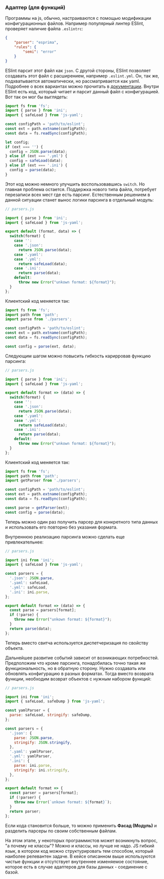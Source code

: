 ### Адаптер (для функций)

Программы на js, обычно, настраиваются с помощью модификации конфигурационных файлов. Например популярный линтер ESlint, проверяет наличие файла `.eslintrc`:

```json
{
    "parser": "esprima",
    "rules": {
        "semi": "error"
    }
}
```

ESlint парсит этот файл как `json`. С другой стороны, ESlint позволяет создавать этот файл с расширением, например `.eslint.yml`. Он, так же, подхватывается автоматически, но рассматривается как yaml. Подробнее о всех вариантах можно прочитать в [документации](https://eslint.org/docs/user-guide/configuring). Внутри ESlint есть код, который читает и парсит данный файл с конфигурацией. Вот так он мог бы выглядеть:

```javascript
import fs from 'fs';
import { parse } from 'ini';
import { safeLoad } from 'js-yaml';

const configPath = 'path/to/eslint';
const ext = path.extname(configPath);
const data = fs.readSync(configPath);

let config;
if (ext === '') {
  config = JSON.parse(data);
} else if (ext === '.yml') {
  config = safeLoad(data);
} else if (ext === '.ini') {
  config = parse(data);
}
```

Этот код можно немного улучшить воспользовавшись `switch`. Но главная проблема остается. Поддержка нового типа файла, потребует перезаписи всех мест где есть парсинг. Естественным решением в данной ситуации станет вынос логики парсинга в отдельный модуль:

```javascript
// parsers.js

import { parse } from 'ini';
import { safeLoad } from 'js-yaml';

export default (format, data) => {
  switch(format) {
    case '':
    case '.json':
      return JSON.parse(data);
    case '.yaml':
    case '.yml':
      return safeLoad(data);
    case '.ini':
      return parse(data);
    default:
      throw new Error("unkown format: ${format}");
  }
};
```

Клиентский код меняется так:

```javascript
import fs from 'fs';
import path from 'path';
import parse from './parsers';

const configPath = 'path/to/eslint';
const ext = path.extname(configPath);
const data = fs.readSync(configPath);

const config = parse(ext, data);
```

Следующим шагом можно повысить гибкость карирровав функцию парсинга:

```javascript
// parsers.js

import { parse } from 'ini';
import { safeLoad } from 'js-yaml';

export default format => (data) => {
  switch(format) {
    case '':
    case '.json':
      return JSON.parse(data);
    case '.yaml':
    case '.yml':
      return safeLoad(data);
    case '.ini':
      return parse(data);
    default:
      throw new Error("unkown format: ${format}");
  }
};
```

Клиентский код меняется так:

```javascript
import fs from 'fs';
import path from 'path';
import getParser from './parsers';

const configPath = 'path/to/eslint';
const ext = path.extname(configPath);
const data = fs.readSync(configPath);

const parse = getParser(ext);
const config = parse(data);
```

Теперь можно один раз получить парсер для конкретного типа данных и использовать его повторно без указания формата.

Внутреннюю реализацию парсинга можно сделать еще привлекательнее:

```javascript
// parsers.js

import ini from 'ini';
import { safeLoad } from 'js-yaml';

const parsers = {
  '.json': JSON.parse,
  '.yaml': safeLoad,
  '.yml': safeLoad,
  '.ini': ini.parse,
};

export default format => (data) => {
  const parse = parsers[format];
  if (!parse) {
    throw new Error("unkown format: ${format}");
  }
  return parse(data);
};
```

Теперь вместо свитча используется диспетчеризация по свойству объекта.

Дальнейшее развитие событий зависит от возникающих потребностей. Предположим что кроме парсинга, понадобилась точно такая же функциональность, но в обратную сторону. Нужно создавать или обновлять конфигурацию в разных форматах. Тогда вместо возврата функции, необходим возврат объектов с нужным набором функций:

```javascript
// parsers.js

import ini from 'ini';
import { safeLoad, safeDump } from 'js-yaml';

const yamlParser = {
  parse: safeLoad, stringify: safeDump,
};

const parsers = {
  '.json': {
    parse: JSON.parse,
    stringify: JSON.stringify,
  },
  '.yaml': yamlParser,
  '.yml': yamlParser,
  '.ini': {
    parse: ini.parse,
    stringify: ini.stringify,
  },
};

export default format => {
  const parser = parsers[format];
  if (!parser) {
    throw new Error(`unkown format: ${format}`);
  }
  return parser;
};
```

Если кода становится больше, то можно применить **Фасад (Модуль)** и разделить парсеры по своим собственным файлам.

На этом этапе, у некоторых программистов может возникнуть вопрос, "а почему не классы"? Можно и классы, но лучше не надо. JS гибкий язык, в котором код можно структурировать тем способом, который наиболее релевантен задаче. В кейсе описанном выше используются чистые функции и отсутствует внутреннее изменяемое состояние, которое есть в случае адаптеров для базы данных - соединение с базой.
